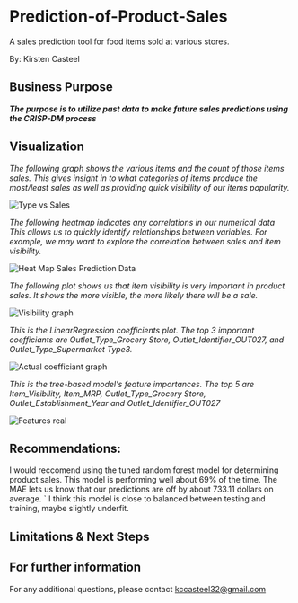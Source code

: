 # Prediction-of-Product-Sales
A sales prediction tool for food items sold at various stores.

By: Kirsten Casteel

## Business Purpose
***The purpose is to utilize past data to make future sales predictions using the CRISP-DM process***

## Visualization 

*The following graph shows the various items and the count of those items sales. This gives insight in to what categories of items produce the most/least sales as well as providing quick visibility of our items popularity.*

![Type vs Sales](https://github.com/KirstenC32/Prediction-of-Product-Sales/assets/145694223/aa56791d-4f85-4a36-956a-7698b2c1c77d)


*The following heatmap indicates any correlations in our numerical data This allows us to quickly identify relationships between variables. For example, we may want to explore the correlation between sales and item visibility.* 

![Heat Map Sales Prediction Data](https://github.com/KirstenC32/KirstenC32/assets/145694223/a6c02c03-3925-4cf7-b479-4f782a1bbdc1)

*The following plot shows us that item visibility is very important in product sales. It shows the more visible, the more likely there will be a sale.*

![Visibility graph](https://github.com/KirstenC32/Prediction-of-Product-Sales/assets/145694223/e455b9b2-7b57-474d-8547-43295b511c7c)


*This is the LinearRegression coefficients plot. The top 3 important coefficiants are Outlet_Type_Grocery Store, Outlet_Identifier_OUT027, and Outlet_Type_Supermarket Type3.*

![Actual coefficiant graph](https://github.com/KirstenC32/Prediction-of-Product-Sales/assets/145694223/dda1ebc5-6211-4ff5-bb8d-ce37b381493c)


*This is the  tree-based model's feature importances. The top 5 are Item_Visibility, Item_MRP, Outlet_Type_Grocery Store, Outlet_Establishment_Year and Outlet_Identifier_OUT027*

![Features real](https://github.com/KirstenC32/Prediction-of-Product-Sales/assets/145694223/97825a23-d840-44fb-b51d-4382bab9b72d)



## Recommendations:

I would reccomend using the tuned random forest model for determining product sales. This model is performing well about 69% of the time.
The MAE lets us know that our predictions are off by about 733.11 dollars on average. ` I think this model is close to balanced between testing and training, maybe slightly underfit.

## Limitations & Next Steps


## For further information
For any additional questions, please contact kccasteel32@gmail.com
